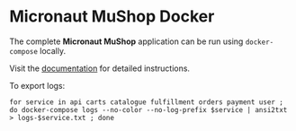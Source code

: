 # Micronaut MuShop Docker

The complete **Micronaut MuShop** application can be run using `docker-compose` locally.

Visit the [documentation](https://oracle-quickstart.github.io/oci-micronaut/quickstart/dockecompose/) for detailed instructions.

To export logs:

```shell
for service in api carts catalogue fulfillment orders payment user ; do docker-compose logs --no-color --no-log-prefix $service | ansi2txt > logs-$service.txt ; done 
```

